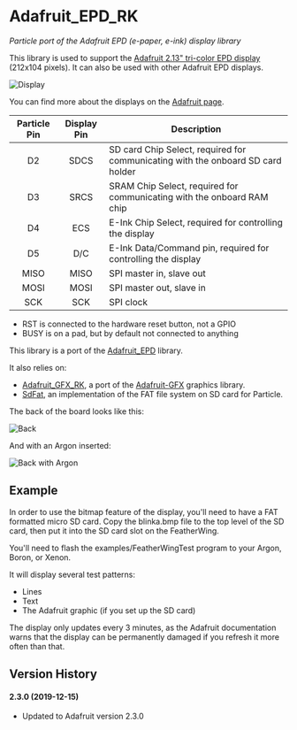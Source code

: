 # Adafruit\_EPD\_RK

*Particle port of the Adafruit EPD (e-paper, e-ink) display library*

This library is used to support the [Adafruit 2.13" tri-color EPD display](https://www.adafruit.com/product/4128) (212x104 pixels). It can also be used with other Adafruit EPD displays.

![Display](images/e-ink.jpg)

You can find more about the displays on the [Adafruit page](https://learn.adafruit.com/adafruit-eink-display-breakouts/overview).

| Particle Pin | Display Pin | Description |
| :---: | :---: | --- |
| D2 | SDCS | SD card Chip Select, required for communicating with the onboard SD card holder |
| D3 | SRCS | SRAM Chip Select, required for communicating with the onboard RAM chip |
| D4 | ECS | E-Ink Chip Select, required for controlling the display |
| D5 | D/C | E-Ink Data/Command pin, required for controlling the display |
| MISO | MISO | SPI master in, slave out | 
| MOSI | MOSI | SPI master out, slave in |
| SCK | SCK | SPI clock |

- RST is connected to the hardware reset button, not a GPIO
- BUSY is on a pad, but by default not connected to anything

This library is a port of the [Adafruit_EPD](https://github.com/adafruit/Adafruit_EPD) library.

It also relies on:

- [Adafruit\_GFX\_RK](https://github.com/rickkas7/Adafruit_GFX_RK), a port of the [Adafruit-GFX](https://github.com/adafruit/Adafruit-GFX-Library) graphics library.
- [SdFat](https://github.com/greiman/SdFat-Particle), an implementation of the FAT file system on SD card for Particle.

The back of the board looks like this:

![Back](images/e-ink-back.jpg)

And with an Argon inserted:

![Back with Argon](images/e-ink-argon.jpg)


## Example

In order to use the bitmap feature of the display, you'll need to have a FAT formatted micro SD card. Copy the blinka.bmp file to the top level of the SD card, then put it into the SD card slot on the FeatherWing.

You'll need to flash the examples/FeatherWingTest program to your Argon, Boron, or Xenon.

It will display several test patterns:

- Lines
- Text
- The Adafruit graphic (if you set up the SD card)

The display only updates every 3 minutes, as the Adafruit documentation warns that the display can be permanently damaged if you refresh it more often than that.

## Version History

#### 2.3.0 (2019-12-15)

- Updated to Adafruit version 2.3.0

